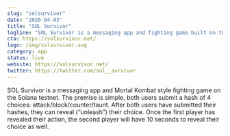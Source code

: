 ```yaml
---
slug: "solsurvivor"
date: "2020-04-03"
title: "SOL Survivor"
logline: "SOL Survivor is a messaging app and fighting game built on the Solana testnet."
cta: https://solsurvivor.net/
logo: /img/solsurvivor.svg
category: app
status: live
website: https://solsurvivor.net/
twitter: https://twitter.com/sol__survivor
---
```


SOL Survivor is a messaging app and Mortal Kombat style fighting game on the Solana testnet. The premise is simple, both users submit a hash of 4 choices: attack/block/counter/taunt. After both users have submitted their hashes, they can reveal (“unleash”) their choice. Once the first player has revealed their action, the second player will have 10 seconds to reveal their choice as well.
